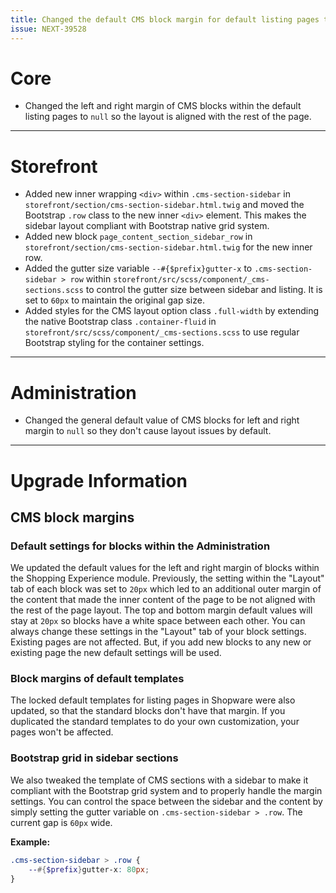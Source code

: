 ```yaml
---
title: Changed the default CMS block margin for default listing pages to be aligned
issue: NEXT-39528
---
```

# Core
* Changed the left and right margin of CMS blocks within the default listing pages to `null` so the layout is aligned with the rest of the page.
___
# Storefront
* Added new inner wrapping `<div>` within `.cms-section-sidebar` in `storefront/section/cms-section-sidebar.html.twig` and moved the Bootstrap `.row` class to the new inner `<div>` element. This makes the sidebar layout compliant with Bootstrap native grid system.
* Added new block `page_content_section_sidebar_row` in `storefront/section/cms-section-sidebar.html.twig` for the new inner row.
* Added the gutter size variable `--#{$prefix}gutter-x` to `.cms-section-sidebar > row` within `storefront/src/scss/component/_cms-sections.scss` to control the gutter size between sidebar and listing. It is set to `60px` to maintain the original gap size.
* Added styles for the CMS layout option class `.full-width` by extending the native Bootstrap class `.container-fluid` in `storefront/src/scss/component/_cms-sections.scss` to use regular Bootstrap styling for the container settings.
___
# Administration
* Changed the general default value of CMS blocks for left and right margin to `null` so they don't cause layout issues by default.
___
# Upgrade Information

## CMS block margins

### Default settings for blocks within the Administration
We updated the default values for the left and right margin of blocks within the Shopping Experience module. Previously, the setting within the "Layout" tab of each block was set to `20px` which led to an additional outer margin of the content that made the inner content of the page to be not aligned with the rest of the page layout. The top and bottom margin default values will stay at `20px` so blocks have a white space between each other. You can always change these settings in the "Layout" tab of your block settings. Existing pages are not affected. But, if you add new blocks to any new or existing page the new default settings will be used.

### Block margins of default templates
The locked default templates for listing pages in Shopware were also updated, so that the standard blocks don't have that margin. If you duplicated the standard templates to do your own customization, your pages won't be affected.

### Bootstrap grid in sidebar sections
We also tweaked the template of CMS sections with a sidebar to make it compliant with the Bootstrap grid system and to properly handle the margin settings. You can control the space between the sidebar and the content by simply setting the gutter variable on `.cms-section-sidebar > .row`. The current gap is `60px` wide.

**Example:**
```SCSS
.cms-section-sidebar > .row {
    --#{$prefix}gutter-x: 80px;
}
```

